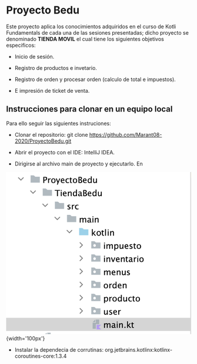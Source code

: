 # Proyecto Bedu

Este proyecto aplica los conocimientos adquiridos en el curso de Kotli Fundamentals de cada una de las sesiones presentadas; dicho proyecto se denominado **TIENDA MOVIL** el cual tiene los siguientes objetivos especificos:

* Inicio de sesión.

* Registro de productos e invetario.

* Registro de orden y procesar orden (calculo de total e impuestos).

* E impresión de ticket de venta.


## Instrucciones para clonar en un equipo local

Para ello seguir las siguientes instruciones:

* Clonar el repositorio: git clone https://github.com/Marant08-2020/ProyectoBedu.git

* Abrir el proyecto con el IDE: IntelliJ IDEA.

* Dirigirse al archivo main de proyecto y ejecutarlo. En

![](https://github.com/Marant08-2020/ProyectoBedu/blob/main/Screenshot%202023-04-01%20at%2019.27.07.png){width='100px'} 

* Instalar la dependecia de corrutinas: org.jetbrains.kotlinx:kotlinx-coroutines-core:1.3.4




